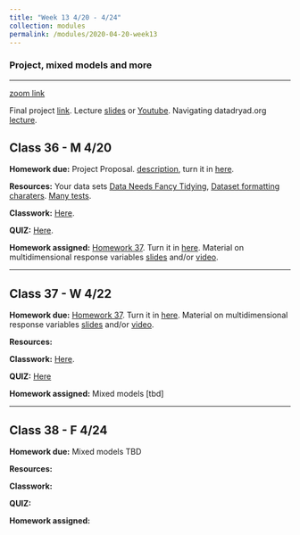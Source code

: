 ```yaml
---
title: "Week 13 4/20 - 4/24"
collection: modules
permalink: /modules/2020-04-20-week13
---
```


### Project, mixed models and more

---

[zoom link](https://umn.zoom.us/j/493135911)

Final project [link](https://docs.google.com/document/d/1_0GlIpWuovQzB__iWQI1adMOR8JsYIAVTte8w0SZ4xs/edit?usp=sharing). Lecture [slides](https://drive.google.com/file/d/1NVRPpb0IUAcTuvk4H6__FctUBc4mAomo/view?usp=sharing) or [Youtube](https://youtu.be/9cPHKIDA-7o).  Navigating datadryad.org [lecture](https://youtu.be/weM2Man4mxI).

## Class 36 - M 4/20

**Homework due:** Project Proposal. [description](https://drive.google.com/open?id=1Qc--oYZkLdTCxWtjWPBwDYA8hu_jtudb), turn it in [here](https://canvas.umn.edu/courses/151855/assignments/1083772).

**Resources:** Your data sets [Data Needs Fancy Tidying](https://raw.githubusercontent.com/BIOL3272-5272/biostats2020/master/data/mice_set.csv), [Dataset formatting charaters](https://github.com/BIOL3272-5272/biostats2020/raw/master/data/Metabolite_data.xlsx).  [Many tests](https://github.com/BIOL3272-5272/biostats2020/raw/master/data/norm_SC.xlsx).    

**Classwork:** [Here](https://drive.google.com/open?id=1odBb40gGdemLs8l0MyrPhIE0thhs9e-H).    

**QUIZ:** [Here](https://canvas.umn.edu/courses/151855/quizzes/258412).  

**Homework assigned:** [Homework 37](https://drive.google.com/open?id=1xF5prxyB575MQ3aBP2sMvglxxLuD7VPr). Turn it in [here](https://canvas.umn.edu/courses/151855/assignments/1087194). Material on multidimensional response variables [slides](https://drive.google.com/open?id=1oX6Svt1EtMn4VaRujpFPwPi3qOag-zGQ) and/or [video](https://youtu.be/ZHSk3lmuaec).   

---

## Class 37 - W 4/22

**Homework due:** [Homework 37](https://drive.google.com/open?id=1xF5prxyB575MQ3aBP2sMvglxxLuD7VPr). Turn it in [here](https://canvas.umn.edu/courses/151855/assignments/1087194). Material on multidimensional response variables [slides](https://drive.google.com/open?id=1oX6Svt1EtMn4VaRujpFPwPi3qOag-zGQ) and/or [video](https://youtu.be/ZHSk3lmuaec).   

**Resources:**

**Classwork:** [Here](https://drive.google.com/file/d/1oX6Svt1EtMn4VaRujpFPwPi3qOag-zGQ/view?usp=sharing).   

**QUIZ:** [Here](https://canvas.umn.edu/courses/151855/quizzes/259296)      

**Homework assigned:** Mixed models [tbd]

---

## Class 38 - F 4/24

**Homework due:** Mixed models TBD

**Resources:**

**Classwork:**

**QUIZ:**

**Homework assigned:**
